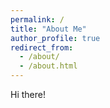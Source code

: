 ```yaml
---
permalink: /
title: "About Me"
author_profile: true
redirect_from: 
  - /about/
  - /about.html
---
```


Hi there!